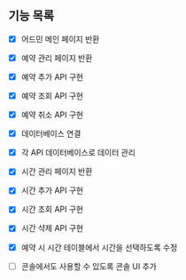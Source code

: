 ## 기능 목록

- [x] 어드민 메인 페이지 반환
- [x] 예약 관리 페이지 반환
- [x] 예약 추가 API 구현
- [x] 예약 조회 API 구현
- [x] 예약 취소 API 구현


- [x] 데이터베이스 연결
- [x] 각 API 데이터베이스로 데이터 관리


- [x] 시간 관리 페이지 반환
- [x] 시간 추가 API 구현
- [x] 시간 조회 API 구현
- [x] 시간 샥제 API 구현


- [x] 예약 시 시간 테이블에서 시간을 선택하도록 수정


- [ ] 콘솔에서도 사용할 수 있도록 콘솔 UI 추가
